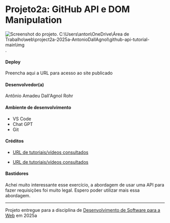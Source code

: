 # Projeto2a: GitHub API e DOM Manipulation

![Screenshot do projeto. C:\Users\anton\OneDrive\Área de Trabalho\web\project2a-2025a-AntonioDallAgnol\github-api-tutorial-main\img](https://mdswanson.com/static/chops-ux-step-4.png "Screenshot do projeto").


#### Deploy

Preencha aqui a URL para acesso ao site publicado


#### Desenvolvedor(a)

Antônio Amadeu Dall'Agnol Rohr


#### Ambiente de desenvolvimento

- VS Code
- Chat GPT
- Git


#### Créditos

- [URL de tutoriais/vídeos consultados](https://www.freecodecamp.org/news/javascript-tips-for-better-web-dev-projects/)

- [URL de tutoriais/vídeos consultados](https://www.w3schools.com/js/js_best_practices.asp)



#### Bastidores

Achei muito interessante esse exercício, a abordagem de usar uma API para fazer requisições foi muito legal. Espero poder utilizar mais essa abordagem.

---
Projeto entregue para a disciplina de [Desenvolvimento de Software para a Web](http://github.com/andreainfufsm/elc1090-2025a) em 2025a
